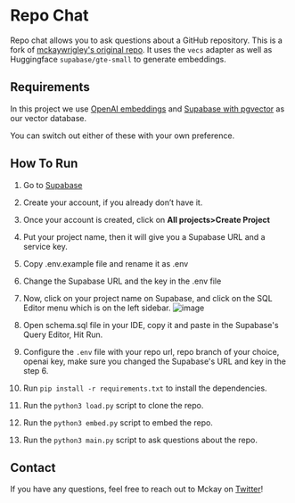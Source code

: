 # Repo Chat

Repo chat allows you to ask questions about a GitHub repository. This is a fork of [mckaywrigley's original repo](https://github.com/mckaywrigley/repo-chat). It uses the `vecs` adapter as well as Huggingface `supabase/gte-small` to generate embeddings. 

## Requirements

In this project we use [OpenAI embeddings](https://platform.openai.com/docs/guides/embeddings) and [Supabase with pgvector](https://supabase.com/docs/guides/database/extensions/pgvector) as our vector database.

You can switch out either of these with your own preference.

## How To Run

1. Go to [Supabase](https://supabase.com/)
2. Create your account, if you already don’t have it. 
3. Once your account is created, click on **All projects>Create Project**
4. Put your project name, then it will give you a Supabase URL and a service key. 
5. Copy .env.example file and rename it as .env
6. Change the Supabase URL and the key in the .env file
7. Now, click on your project name on Supabase, and click on the SQL Editor menu which is on the left sidebar. 
![image](images/new-query.png)

8. Open schema.sql file in your IDE, copy it and paste in the Supabase's Query Editor, Hit Run.


9. Configure the `.env` file with your repo url, repo branch of your choice, openai key, make sure you changed the Supabase's URL and key in the step 6.

10. Run `pip install -r requirements.txt` to install the dependencies.

11. Run the `python3 load.py` script to clone the repo.

12. Run the `python3 embed.py` script to embed the repo.

13. Run the `python3 main.py` script to ask questions about the repo.

## Contact

If you have any questions, feel free to reach out to Mckay on [Twitter](https://twitter.com/mckaywrigley)!
